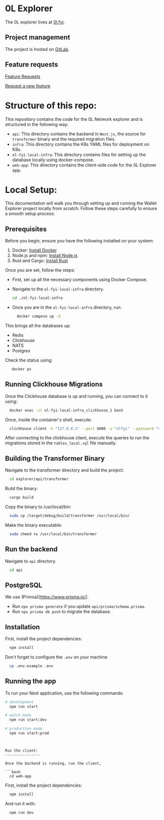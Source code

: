 # 0L Explorer

The 0L explorer lives at [0l.fyi](https://0l.fyi/).

## Project management

The project is hosted on [GitLab](https://gitlab.com/0lfyi/explorer/).

## Feature requests

[Feature Requests](https://gitlab.com/0lfyi/explorer/-/issues/?label_name%5B%5D=feature-request)

[Request a new feature](https://gitlab.com/0lfyi/explorer/-/issues/new?issuable_template=Feature%20Request)

# Structure of this repo:

This repository contains the code for the 0L Network explorer and is
structured in the following way:

- `api`: This directory contains the backend in `Nest.js`, the source for `transformer` binary
  and the required migration files.
- `infra`: This directory contains the K8s YAML files for deployment on K8s.
- `ol-fyi-local-infra`: This directory contains files for setting up the database locally using docker-compose.
- `web-app`: This directory contains the client-side code for the 0L Explorer app.


# Local Setup:

This documentation will walk you through setting up and running the Wallet Explorer project locally from scratch. Follow these steps carefully to ensure a smooth setup process:

Prerequisites
--------------

Before you begin, ensure you have the following installed on your system:

1. Docker: [Install Docker](https://docs.docker.com/get-docker/)
2. Node.js and npm: [Install Node.js](https://nodejs.org/en/download/)
3. Rust and Cargo: [Install Rust](https://www.rust-lang.org/tools/install)

Once you are set, follow the steps:

- First, set up all the necessary components using Docker Compose.

- Navigate to the `ol-fyi-local-infra` directory.

   ```bash
   cd ./ol-fyi-local-infra
   ```


- Once you are in the `ol-fyi-local-infra` directory, run:

   ```bash
     docker compose up -d
   ```

This brings all the databases up:

- Redis
- Clickhouse
- NATS
- Postgres

Check the status using:

```bash
   docker ps
```

Running Clickhouse Migrations
------------------------------

Once the Clickhouse database is up and running,
you can connect to it using:

```bash 
  docker exec -it ol-fyi-local-infra_clickhouse_1 bash
```

Once, inside the container's shell, execute:

```bash
  clickhouse client -h "127.0.0.1" --port 9000 -u "olfyi" --password "olfyi" -d "olfyi" -n
```

After connecting to the clickhouse client, execute the queries to
run the migrations stored in the `tables_local.sql` file manually.

Building the Transformer Binary
---------------------------------

Navigate to the transformer directory and build the project:

```bash 
  cd explorer/api/transformer
```

Build the binary:

```bash 
  cargo build
```

Copy the binary to /usr/local/bin:

```bash 
  sudo cp /target/debug/build/transformer /usr/local/bin/
```

Make the binary executable:

```bash 
  sudo chmod +x /usr/local/bin/transformer
```

Run the backend
----------------

Navigate to `api` directory.

```bash
  cd api
```

## PostgreSQL

We use (Primsa)[https://www.prisma.io/].

- Run `npx prisma generate` if you update `api/prisma/schema.prisma`.
- Run `npx prisma db push` to migrate the database.



## Installation

First, install the project dependencies:

```bash
  npm install
```

Don't forget to configure the `.env` on your machine

```bash
  cp .env.example .env
```

## Running the app

To run your Nest application, use the following commands:

```bash
# development
  npm run start

# watch mode
  npm run start:dev

# production mode
  npm run start:prod
```


```


Run the client:
----------------

Once the backend is running, run the client,

```bash
  cd web-app
```

First, install the project dependencies:

```bash
  npm install
```

And run it with:

```bash
  npm run dev
```
